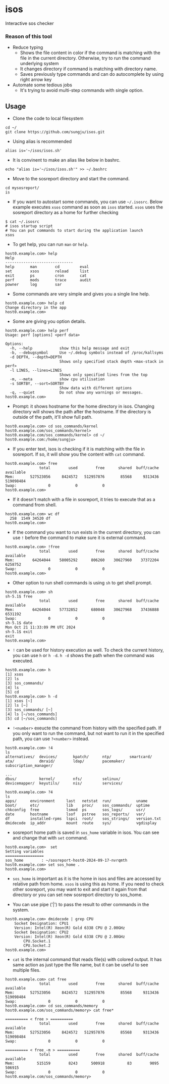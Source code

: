 # isos
Interactive sos checker

### Reason of this tool

- Reduce typing
  - Shows the file content in color if the command is matching with the file in the current directory. Otherwise, try to run the command underlying system
  - It changes directory if command is matching with directory name. 
  - Saves previously type commands and can do autocomplete by using right arrow key
- Automate some tedious jobs
  - It's trying to avoid multi-step commands with single option.

## Usage

- Clone the code to local filesystem

```
cd ~/
git clone https://github.com/sungju/isos.git
```

- Using alias is recommended

```
alias is='~/isos/isos.sh'
```

- It is convinent to make an alias like below in bashrc.

```
echo "alias is='~/isos/isos.sh'" >> ~/.bashrc
```

- Move to the sosreport directory and start the command.

```
cd mysosreport/
is
```

- If you want to autostart some commands, you can use `~/.isosrc`. Below example executes `xsos` command as soon as `isos` started. `xsos` uses the sosreport directory as a home for further checking

```
$ cat ~/.isosrc
# isos startup script
# You can put commands to start during the application launch
xsos
```

- To get help, you can run `man` or `help`.

```
host0.example.com> help
Help
------------------------------
help       man        cd         eval       
set        xsos       reload     list       
exit       ps         cron       cat        
perf       mods       trace      audit      
powner     log        sar   
```

- Some commands are very simple and gives you a single line help.

```
host0.example.com> help cd
Change directory in the app
host0.example.com>
```

- Some are giving you option details.

```
host0.example.com> help perf
Usage: perf [options] <perf data>

Options:
  -h, --help            show this help message and exit
  -b, --debugsymbol     Use ~/.debug symbols instead of /proc/kallsyms
  -d DEPTH, --depth=DEPTH
                        Shows only specified stack depth <max-stack in perf>
  -l LINES, --lines=LINES
                        Shows only specified lines from the top
  -m, --meta            show cpu utilisation
  -s SORTBY, --sort=SORTBY
                        Show data with different options
  -q, --quiet           Do not show any warnings or messages.
host0.example.com> 
```

- Prompt: it shows hostname for the home directory in isos. Changing directory will shows the path after the hostname. If the directory is outside of the path, it'll show full path.

```
host0.example.com> cd sos_commands/kernel
host0.example.com/sos_commands/kernel> 
host0.example.com/sos_commands/kernel> cd ~/
host0.example.com:/home/sungju> 
```

- If you enter text, isos is checking if it is matching with the file in sosreport. If so, it will show you the content with `cat` command.

```
host0.example.com> free
               total        used        free      shared  buff/cache   available
Mem:       527523056     8424572   512957876       85568     9313436   519098484
Swap:              0           0           0
host0.example.com>
```

- If it doesn't match with a file in sosreport, it tries to execute that as a command from shell.

```
host0.example.com> wc df
  258  1549 34520 df
host0.example.com>
```

- If the command you want to run exists in the current directory, you can use `!` before the command to make sure it is external command.

```
host0.example.com> !free
               total        used        free      shared  buff/cache   available
Mem:        64264044    58005292      806260    30627960    37372204     6258752
Swap:              0           0           0
host0.example.com> 
```

- Other option to run shell commands is using `sh` to get shell prompt.

```
host0.example.com> sh
sh-5.1$ free
               total        used        free      shared  buff/cache   available
Mem:        64264044    57732852      680048    30627968    37436888     6531192
Swap:              0           0           0
sh-5.1$ date
Mon Oct 21 11:33:09 PM UTC 2024
sh-5.1$ exit
exit
host0.example.com> 
```

- `!` can be used for history execution as well. To check the current history, you can use `h` or `h -d`. `h -d` shows the path when the command was executed.

```
host0.example.com> h
[1] xsos
[2] ls
[3] sos_commands/
[4] ls
[5] cd
host0.example.com> h -d
[1] xsos [~]
[2] ls [~]
[3] sos_commands/ [~]
[4] ls [~/sos_commands]
[5] cd [~/sos_commands]
```

- `!<number>` exeucte the command from history with the specified path. If you only want to run the command, but not want to run it in the specified path, you can use `?<number>` instead.

```
host0.example.com> !4
ls
alternatives/  devices/       kpatch/      ntp/        smartcard/
ata/           dmraid/        ldap/        pacemaker/  subscription_manager/

...
dbus/          kernel/        nfs/         selinux/
devicemapper/  keyutils/      nis/         services/

host0.example.com> ?4
ls
apps/      environment     last   netstat  run/           uname
boot/      etc/            lib    proc/    sos_commands/  uptime
chkconfig  free            lsmod  ps       sos_logs/      usr/
date       hostname        lsof   pstree   sos_reports/   var/
df         installed-rpms  lspci  root/    sos_strings/   version.txt
dmidecode  ip_addr         mount  route    sys/           vgdisplay
```

- sosreport home path is saved in `sos_home` variable in isos. You can see and change that with `set` command.

```
host0.example.com>  set
Setting variables
=================
sos_home        : ~/sosreport-host0-2024-09-17-nvrqmth
host0.example.com> set sos_home .
host0.example.com>
```

- `sos_home` is important as it is the home in isos and files are accessed by relative path from home. `xsos` is using this as home. If you need to check other sosreport, you may want to exit and start it again from that directory or you can set new sosreport directory to sos_home.


- You can use pipe ('|') to pass the result to other commands in the system.

```
host0.example.com> dmidecode | grep CPU
	Socket Designation: CPU1
	Version: Intel(R) Xeon(R) Gold 6338 CPU @ 2.00GHz
	Socket Designation: CPU2
	Version: Intel(R) Xeon(R) Gold 6338 CPU @ 2.00GHz
		CPU.Socket.1
		CPU.Socket.2
host0.example.com> 
```

- `cat` is the internal command that reads file(s) with colored output. It has same action as just type the file name, but it can be useful to see multiple files.

```
host0.example.com> cat free
               total        used        free      shared  buff/cache   available
Mem:       527523056     8424572   512957876       85568     9313436   519098484
Swap:              0           0           0
host0.example.com> cd sos_commands/memory
host0.example.com/sos_commands/memory> cat free*

========== < free > ==========
               total        used        free      shared  buff/cache   available
Mem:       527523056     8424572   512957876       85568     9313436   519098484
Swap:              0           0           0

========== < free_-m > ==========
               total        used        free      shared  buff/cache   available
Mem:          515159        8243      500918          83        9095      506915
Swap:              0           0           0
host0.example.com/sos_commands/memory>
```

